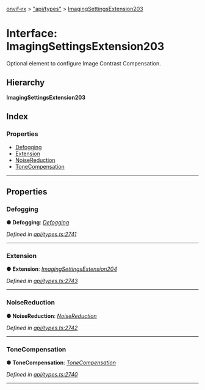 [onvif-rx](../README.md) > ["api/types"](../modules/_api_types_.md) > [ImagingSettingsExtension203](../interfaces/_api_types_.imagingsettingsextension203.md)

# Interface: ImagingSettingsExtension203

Optional element to configure Image Contrast Compensation.

## Hierarchy

**ImagingSettingsExtension203**

## Index

### Properties

* [Defogging](_api_types_.imagingsettingsextension203.md#defogging)
* [Extension](_api_types_.imagingsettingsextension203.md#extension)
* [NoiseReduction](_api_types_.imagingsettingsextension203.md#noisereduction)
* [ToneCompensation](_api_types_.imagingsettingsextension203.md#tonecompensation)

---

## Properties

<a id="defogging"></a>

###  Defogging

**● Defogging**: *[Defogging](_api_types_.defogging.md)*

*Defined in [api/types.ts:2741](https://github.com/patrickmichalina/onvif-rx/blob/d62cee9/src/api/types.ts#L2741)*

___
<a id="extension"></a>

###  Extension

**● Extension**: *[ImagingSettingsExtension204](_api_types_.imagingsettingsextension204.md)*

*Defined in [api/types.ts:2743](https://github.com/patrickmichalina/onvif-rx/blob/d62cee9/src/api/types.ts#L2743)*

___
<a id="noisereduction"></a>

###  NoiseReduction

**● NoiseReduction**: *[NoiseReduction](_api_types_.noisereduction.md)*

*Defined in [api/types.ts:2742](https://github.com/patrickmichalina/onvif-rx/blob/d62cee9/src/api/types.ts#L2742)*

___
<a id="tonecompensation"></a>

###  ToneCompensation

**● ToneCompensation**: *[ToneCompensation](_api_types_.tonecompensation.md)*

*Defined in [api/types.ts:2740](https://github.com/patrickmichalina/onvif-rx/blob/d62cee9/src/api/types.ts#L2740)*

___

